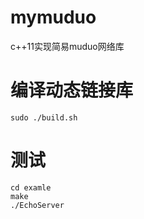 # mymuduo
c++11实现简易muduo网络库

# 编译动态链接库
```
sudo ./build.sh
```

# 测试
```
cd examle
make
./EchoServer
```
